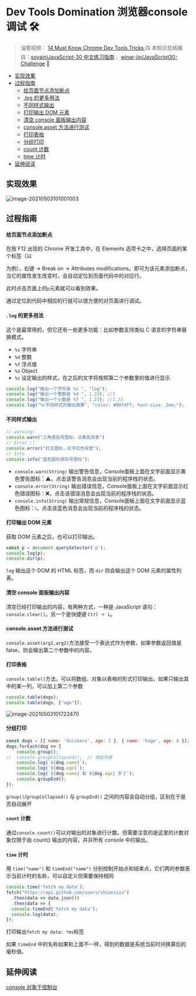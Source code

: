 # Dev Tools Domination 浏览器console调试 🛠

> 油管视频： [14 Must Know Chrome Dev Tools Tricks ](https://www.youtube.com/watch?v=xkzDaKwinA8) 📺
> 本知识总结摘自：[soyainiJavaScript-30 中文练习指南](https://github.com/soyaine/JavaScript30) 、[winar-jin/JavaScript30-Challenge](https://github.com/winar-jin/JavaScript30-Challenge) 🦥

 * [实现效果](#实现效果)
  * [过程指南](#过程指南)
      * [给页面节点添加断点](#给页面节点添加断点)
      * [\.log 的更多用法](#log-的更多用法)
      * [不同样式输出](#不同样式输出)
      * [打印输出 DOM 元素](#打印输出-dom-元素)
      * [清空 console 面板输出内容](#清空-console-面板输出内容)
      * [console\.asset 方法进行测试](#consoleasset-方法进行测试)
      * [打印表格](#打印表格)
      * [分组打印](#分组打印)
      * [count 计数](#count-计数)
      * [time 计时](#time-计时)
  * [延伸阅读](#延伸阅读)



## 实现效果

![image-20210503101001003](https://picgo-bed-1305701422.cos.ap-shanghai.myqcloud.com/picgo/20210503101001_D09_CONSOLE.png)

## 过程指南

#### 给页面节点添加断点

在按 F12 出现的 Chrome 开发工具中，在 Elements 选项卡之中，选择页面的某个标签（以

为例），右键 → Break on → Attributes modifications。即可为该元素添加断点，当它的属性发生改变时，会自动定位到页面代码中的对应行。

此时点击页面上的`p`元素就可以看到效果。

通过定位到代码中相应的行就可以很方便的对页面进行调试。

#### `.log` 的更多用法

这个是最常用的，但它还有一些更多功能：比如参数支持类似 C 语言的字符串替换模式。

- `%s` 字符串
- `%d` 整数
- `%f` 浮点值
- `%o` Object
- `%c` 设定输出的样式，在之后的文字将按照第二个参数里的值进行显示

```js
console.log("输出一个字符串 %s ", "log");
console.log("输出一个整数是 %d ", 1.23); //1
console.log("输出一个小数是 %f ", 1.23); //1.23
console.log("%c不同样式的输出效果", "color: #00fdff; font-size: 2em;");
```

#### 不同样式输出

```js
// warning!
console.warn("三角感叹号图标，淡黄色背景")
// Error :|
console.error("红叉图标，红字红色背景");
// Info
console.info("蓝色圆形感叹号图标");
```

- `console.warn(String)` 输出警告信息，Console面板上面在文字前面显示黄色警告图标：⚠️，点击该警告消息会出现当前的程序栈的状态。
- `console.error(String)` 输出错误信息，Console面板上面在文字前面显示红色错误图标：❌，点击该错误消息会出现当前的程序栈的状态。
- `console.info(String)` 输出常规信息，Console面板上面在文字前面显示蓝色图标：ℹ，点击该蓝色消息会出现当前的程序栈的状态。

#### 打印输出 DOM 元素

获取 DOM 元素之后，也可以打印输出。

```js
const p = document.querySelector('p');
console.log(p);
console.dir(p);
```

`log` 输出这个 DOM 的 HTML 标签，而 `dir` 则会输出这个 DOM 元素的属性列表。

#### 清空 console 面板输出内容

清空已经打印输出的内容，有两种方式，一种是 JavaScript 语句： `console.clear()`。另一个是快捷键 `Ctrl ＋ L`。

#### console.asset 方法进行测试

`console.asset(arg1,arg2)`方法接受一个表达式作为参数，如果参数返回值是 false，则会输出第二个参数中的内容。

#### 打印表格

`console.table()`方法，可以将数组、对象以表格的形式打印输出，如果只输出其中的某一列，可以加上第二个参数

```js
console.table(dogs);
console.table(dogs, ["age"]);
```

![image-20210503101722470](https://picgo-bed-1305701422.cos.ap-shanghai.myqcloud.com/picgo/20210503101722.png)

#### 分组打印

```js
const dogs = [{ name: 'Snickers', age: 2 }, { name: 'hugo', age: 8 }];
dogs.forEach(dog => {
	console.group();		
//	console.groupCollapsed();  // 收起列表
	console.log(`${dog.name}`);
	console.log(`${dog.age}`);
	console.log(`${dog.name} 有 ${dog.age} 岁了`);
	console.groupEnd();
});
```

`group()`/`groupCollapsed()` 与 `groupEnd()` 之间的内容会自动分组，区别在于是否自动展开

#### `count` 计数

通过`console.count()`可以对输出的对象进行计数。但需要注意的是这里的计数对象仅限于由 count() 输出的内容，并非所有 console 中的输出。

#### `time` 计时

用 `time("name")` 和 `timeEnd("name")` 分别控制开始点和结束点，它们两的参数表示当前计时的名称，可以自定义但需要保持相同

```js
console.time('fetch my data');
fetch("https://api.github.com/users/shianiiiu")
  .then(data => data.json())
  .then(data => {
  console.timeEnd('fetch my data');
  console.log(data);
});
```

打印输出`fetch my data: *ms`标签

如果 `timeEnd` 中的名称如果和上面不一样，得到的数据是系统当前时间换算后的毫秒值。

## 延伸阅读

[console 对象于控制台](https://wangdoc.com/javascript/features/console.html)

